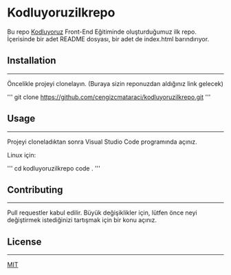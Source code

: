 # **Kodluyoruzilkrepo**

Bu repo [Kodluyoruz](https://www.kodluyoruz.org/) Front-End Eğitiminde oluşturduğumuz ilk repo. İçerisinde bir adet README dosyası, bir adet de index.html barındırıyor.


## **Installation**
***

Öncelikle projeyi clonelayın. (Buraya sizin reponuzdan aldığınız link gelecek)

'''
git clone https://github.com/cengizcmataraci/kodluyoruzilkrepo.git
'''

## **Usage**
***
Projeyi cloneladıktan sonra Visual Studio Code programında açınız.

Linux için:

'''
cd kodluyoruzilkrepo
code .
'''

## **Contributing**
***

Pull requestler kabul edilir. Büyük değişiklikler için, lütfen önce neyi değiştirmek istediğinizi tartışmak için bir konu açınız.


## **License**
***

[MIT](https://choosealicense.com/licenses/mit/)